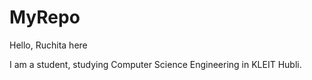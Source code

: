 # MyRepo
 Hello, Ruchita here
 
I am a student, studying Computer Science Engineering in KLEIT Hubli.

